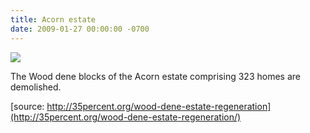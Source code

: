 ```yaml
---
title: Acorn estate
date: 2009-01-27 00:00:00 -0700
---
```


![](http://35percent.org/img/Wood-Dene-Estate-SN.jpg)

The Wood dene blocks of the Acorn estate comprising 323 homes are demolished.

[source: http://35percent.org/wood-dene-estate-regeneration](http://35percent.org/wood-dene-estate-regeneration/)

